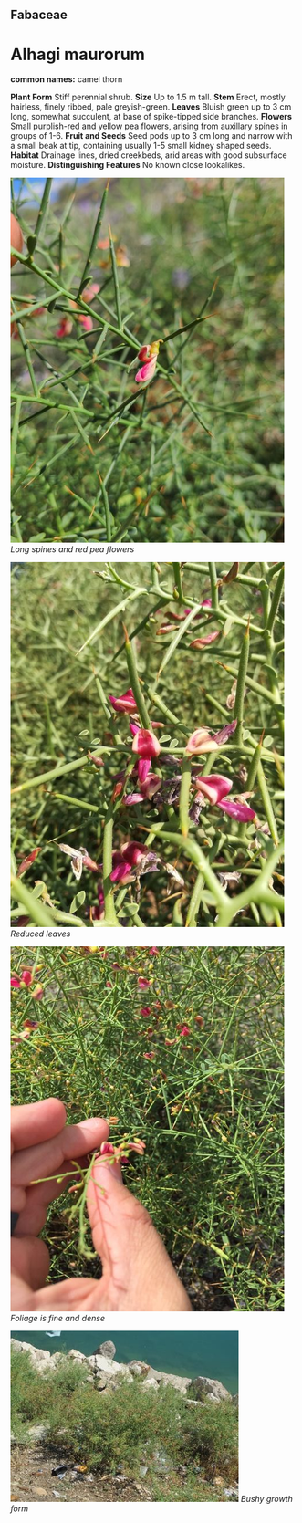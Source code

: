 ## Fabaceae
# Alhagi maurorum
**common names:** camel thorn

**Plant Form** Stiff perennial shrub. **Size** Up to 1.5 m tall. **Stem** Erect, mostly hairless, finely ribbed, pale greyish-green. **Leaves** Bluish green up to 3 cm long, somewhat succulent, at base of spike-tipped side branches. **Flowers** Small purplish-red and yellow pea flowers, arising from auxillary spines in groups of 1-6. **Fruit and Seeds** Seed pods up to 3 cm long and narrow with a small beak at tip, containing usually 1-5 small kidney shaped seeds. **Habitat** Drainage lines, dried creekbeds, arid areas with good subsurface moisture. **Distinguishing Features** No known close lookalikes.


![Long spines and red pea flowers](140286_Alhagi_maurorum_toqu15_CC_89731670.jpeg)
 *Long spines and red pea flowers* 

![Reduced leaves](140285_Alhagi_maurorum_omaralhalabi_CC-BY-NC_92028541.jpeg)
 *Reduced leaves* 

![Foliage is fine and dense](140300_Alhagi_maurorum_mocamba70_CC-BY-NC_54086148.jpeg)
 *Foliage is fine and dense* 

![Bushy growth form](18260_Alhagi-maurorum_2496.jpg)
 *Bushy growth form* 

